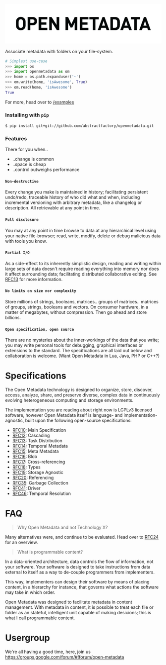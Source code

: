 ![](images/title.png)

Associate metadata with folders on your file-system.

```python
# Simplest use-case
>>> import os
>>> import openmetadata as om
>>> home = os.path.expanduser('~')
>>> om.write(home, 'isAwesome', True)
>>> om.read(home, 'isAwesome')
True
```

For more, head over to [/examples][]

### Installing with `pip`

```bash
$ pip install git+git://github.com/abstractfactory/openmetadata.git
```

### Features

There for you when..

* ..change is common
* ..space is cheap
* ..control outweighs performance

#### `Non-destructive`

Every change you make is maintained in history; facilitating persistent undo/redo, traceable history of who did what and when, including incremental versioning with arbitrary metadata, like a changelog or description. All retrievable at any point in time.

#### `Full disclosure`

You may at any point in time browse to data at any hierarchical level using your native file-browser; read, write, modify, delete or debug malicious data with tools you know.

#### `Partial I/O`

As a side-effect to its inherently simplistic design, reading and writing within large sets of data doesn't require reading everything into memory nor does it affect surrounding data; facilitating distributed collaborative editing. See [RFC13][] for more information.

#### `No limits on size nor complexity`

Store millions of strings, booleans, matrices.. groups of matrices.. matrices of groups, strings, booleans and vectors. On consumer hardware, in a matter of megabytes, without compression. Then go ahead and store billions.

#### `Open specification, open source`

There are no mysteries about the inner-workings of the data that you write; you may write personal tools for debugging, graphical interfaces or extensions to the standard. The specifications are all laid out below and collaboration is welcome. (Want Open Metadata in Lua, Java, PHP or C++?)

# Specifications

The Open Metadata technology is designed to organize, store, discover, access, analyze, share, and preserve diverse, complex data in continuously evolving heterogeneous computing and storage environments.

The implementation you are reading about right now is LGPLv3 licensed software, however Open Metadata itself is language- and implementation-agnostic, built upon the following open-source specifications:

* [RFC10][]: Main Specification
* [RFC12][]: Cascading
* [RFC13][]: Task Distribution
* [RFC14][]: Temporal Metadata
* [RFC15][]: Meta Metadata
* [RFC16][]: Blob
* [RFC17][]: Cross-referencing
* [RFC18][]: Types
* [RFC19][]: Storage Agnostic
* [RFC20][]: Referencing
* [RFC35][]: Garbage Collection
* [RFC41][]: Driver
* [RFC46][]: Temporal Resolution

# FAQ

> Why Open Metadata and not Technology X?

Many alternatives were, and continue to be evaluated. Head over to [RFC24](http://rfc.abstractfactory.io/spec/24/) for an overview.

> What is programmable content?

In a data-oriented architecture, data controls the flow of information, not your software. Your software is designed to take instructions from data external to itself as a way to de-couple programmers from implementers.

This way, implementers can design their software by means of placing content, in a hierarchy for instance, that governs what actions the software may take in which order.

Open Metadata was designed to facilitate metadata in content management. With metadata in content, it is possible to treat each file or folder as an stateful, intelligent unit capable of making desicions; this is what I call programmable content.

# Usergroup

We're all having a good time, here, join us
https://groups.google.com/forum/#!forum/open-metadata

[RFC10]: http://rfc.abstractfactory.io/spec/10
[RFC12]: http://rfc.abstractfactory.io/spec/12
[RFC13]: http://rfc.abstractfactory.io/spec/13
[RFC14]: http://rfc.abstractfactory.io/spec/14
[RFC15]: http://rfc.abstractfactory.io/spec/15
[RFC16]: http://rfc.abstractfactory.io/spec/16
[RFC17]: http://rfc.abstractfactory.io/spec/17
[RFC18]: http://rfc.abstractfactory.io/spec/18
[RFC19]: http://rfc.abstractfactory.io/spec/19
[RFC20]: http://rfc.abstractfactory.io/spec/20
[RFC35]: http://rfc.abstractfactory.io/spec/35
[RFC41]: http://rfc.abstractfactory.io/spec/41
[RFC46]: http://rfc.abstractfactory.io/spec/46

[Download repository]: https://github.com/abstractfactory/openmetadata/archive/master.zip
[/examples]: https://github.com/abstractfactory/openmetadata/tree/master/openmetadata/examples
[release]: https://github.com/abstractfactory/openmetadata/releases